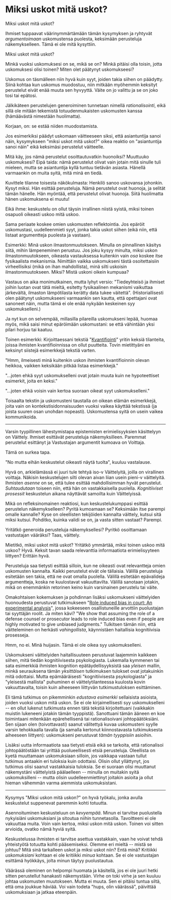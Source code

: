 # Miksi uskot mitä uskot?

Miksi uskot mitä uskot?

Ihmiset tuppaavat väärinymmärtämään tämän kysymyksen ja ryhtyvät *argumentoimaan* uskomustensa puolesta, keksimään perusteluja näkemykselleen. Tämä ei ole mitä kysyttiin.

Miksi uskot mitä uskot?

Minkä vuoksi uskomuksesi on se, mikä se on? Minkä pitäisi olla toisin, jotta uskomuksesi olisi toinen? Miten olet päätynyt uskomukseesi?

Uskomus on täsmälleen niin hyvä kuin syyt, joiden takia siihen on päädytty. Siinä kohtaa kun uskomus muodostuu, niin mitkään myöhemmin keksityt perustelut eivät enää muuta sen hyvyyttä. Väite on jo valittu ja se on joko tosi tai epätosi.

Jälkikäteen perustelujen generoiminen tunnetaan nimellä *rationalisointi*, eikä sillä ole mitään tekemistä totuudenmukaisten uskomusten kanssa (hämäävästä nimestään huolimatta).

Korjaan, on: se estää niiden muodostamista.

Jos esimerkiksi päädyt uskomaan väitteeseen siksi, että asiantuntija sanoi näin, kysymykseen "miksi uskot mitä uskot?" oikea reaktio on "asiantuntija sanoi näin" eikä keksimäsi perustelut väitteelle.

Mitä käy, jos nämä perustelut osoittautuvatkin huonoiksi? Muuttuuko uskomuksesi? Eipä taida: nämä perustelut olivat vain jotain mitä sinulle tuli mieleen, mutta se asiantuntija kyllä tuntuu tietävän asiasta. Hänellä varmaankin on muita syitä, mitä minä en tiedä.

Kuvittele tilanne toisesta näkökulmasta: Henkilö sanoo uskovansa johonkin. Kysyt miksi. Hän esittää perusteluja. Nämä perustelut ovat huonoja, ja selität tämän hänelle. Hän myöntää, että perustelut olivat huonoja. Siitä huolimatta hänen uskomuksena ei muutu!

Eikä ihme: keskustelu on ollut täysin irrallinen niistä syistä, miksi toinen osapuoli oikeasti uskoo mitä uskoo.

Sama periaate koskee omien uskomusten reflektointia. Jos epäröit uskomustasi, uudelleenmieti syyt, jonka takia uskot siihen (eikä niin, että listaat argumentteja puolesta ja vastaan).

Esimerkki: Minä uskon ilmastonmuutokseen. Minulla on pinnallinen käsitys siitä, mihin lämpeneminen perustuu. Jos joku kysyy minulta, miksi uskon ilmastonmuutokseen, oikeasta vastauksessa kuitenkin vain *osa* koskee itse fysikaalista mekanismia. Nimittäin vaikka uskomukseni tästä osoitettaisiin virheellisiksi (mikä on ihan mahdollista), minä silti uskoisin ilmastonmuutokseen. Miksi? Mistä uskoni oikein kumpuaa?

Vastaus on aika monimutkainen, mutta lyhyt versio: "Tiedeyhteisö ja ihmiset joihin luotan ovat tätä mieltä, esitetty fysikaalinen mekanismi vaikuttaa järkevältä, ilmaston lämpötilasta kerätty data tukee väitettä". (Historiallisesti olen päätynyt uskomukseeni varmaankin sen kautta, että opettajani ovat sanoneet näin, mutta tämä ei ole enää nykyään keskeinen syy uskomukselleni.)

Ja nyt kun on selvempää, millasilla pilareilla uskomukseni lepää, huomaa myös, mikä saisi minut epäröimään uskomustani: se että vähintään yksi pilari horjuu tai kaatuu.

Toinen esimerkki: Kirjoittaessani tekstiä "[Kvantifiointi](/epi/kvantifiointi)" yritin keksiä tilanteita, joissa ihmisten kvantifioinnissa on ollut puutteita. Tovin mietittyäni en keksinyt siistejä esimerkkejä tekstiä varten.

"Hmm, ilmeisesti minä kuitenkin uskon ihmisten kvantifioinnin olevan heikkoa, vaikken keksikään pitkää listaa esimerkkejä."

"...joten ehkä syyt uskomukselleni ovat jotain muuta kuin ne hypoteettiset esimerkit, joita en keksi."

"...joten ehkä voisin vain kertoa suoraan oikeat syyt uskomukselleni."

Toisaalta tekstin ja uskomusteni taustalla *on* oikean elämän esimerkkejä, joita vain on kontekstisidonnaisuuden vuoksi vaikea käyttää tekstissä (ja joista suuren osan unohdan nopeasti). Uskomustensa syitä on usein vaikea kommunikoida.

---

Varsin tyypillinen lähestymistapa epistemisten erimielisyyksien käsittelyyn on Väittely. Ihmiset esittävät perusteluja näkemyksilleen. Paremmat perustelut esittänyt ja Vastustajan argumentit kumoava on Voittaja.

Tämä on surkea tapa.

"No mutta eihän keskustelut oikeasti näytä tuolta", kuuluu vastalause.

Hyvä on, arkielämässä ei juuri tule tehtyä iso-v Väittelyitä, joilla on virallinen voittaja. Näkisin keskustelujen silti olevan aivan liian usein pieni-v väittelyitä. Ihmisten *asenne* on se, että tulee esittää mahdollisimman hyvät perustelut. *Suhtaudutaan* toiseen niin, että hän on vastakkaisella puolella. *Kognitiiviset prosessit* keskustelun aikana näyttävät samoilta kuin Väittelyissä.

Mikä on refleksinomainen reaktiosi, kun keskustelukumppasi esittää perustelun näkemykselleen? Pyritä kumoamaan se? Keksimään itse parempi omalle kannalle? Kyse on oleellisten tekijöiden kannalta väittely, kutsui sitä miksi kutsui. Pohditko, kuinka validi se on, ja vasta sitten vastaat? Parempi.

Yritätkö generoida perusteluja näkemyksellesi? Pyritkö osoittamaan vastustajan vääräksi? Taas, väittely.

Mietitkö, miksi uskot mitä uskot? Yritätkö ymmärtää, miksi toinen uskoo mitä uskoo? Hyvä. Keksit tavan saada relevanttia informaatiota erimielisyyteen liittyen? Erittäin hyvä.

Perusteluja saa tietysti esittää silloin, kun ne oikeasti ovat relevantteja omien uskomusten kannalta. Kaikki perustelut eivät ole tällaisia. Välillä perusteluja esitetään sen takia, että ne ovat omalla puolella. Välillä esitetään epävalideja argumentteja, koska ne kuulostavat vakuuttavilta. Välillä sanotaan jotakin, mikä on enemmänkin retorinen keino kuin varsinainen perustelu tai väite.

Omakohtaisen kokemuksen ja pohdinnan lisäksi uskomukseni väittelyiden huonoudesta perustuvat tutkimukseen "[Role induced bias in court: An experimental analysis](https://www.econstor.eu/bitstream/10419/57496/1/636807460.pdf)", jossa kokeeseen osallistuneille arvottiin puolustajan tai syyttäjän roolit. Ja miten kävi? "We show that assuming the role of a defense counsel or prosecutor leads to role induced bias even if people are highly motivated to give unbiased judgments." Tulkitsen tämän niin, että väitteleminen on herkästi *vahingollista*, käynnistäen haitallisia kognitiivisia prosesseja.

Hmm, no ei. Minä huijasin. Tämä ei ole oikea syy uskomukselleni.

Uskomukseni väittelyiden haitallisuuteen perustuvat laajemmin kaikkeen siihen, mitä tiedän kognitiivisesta psykologiasta. Lukemalla kymmenen tai sata esimerkkiä ihmisten kognition epätäydellisyyksistä saa *yleisen* mallin, minkä seurauksena tämän *yksittäisen* tutkimuksen tulokset ovat jotakuinkin mitä odottaisi. Mutta epämääräisesti "kognitiivisesta psykologiasta" ja "yleisestä mallista" puhuminen ei väittelytilanteessa kuulosta kovin vakuuttavalta, toisin kuin aiheeseen liittyvän tutkimustuloksen esittäminen.

Eli tämä tutkimus on pikemminkin *edustava esimerkki* sellaisista asioista, joiden vuoksi uskon mitä uskon. Se ei ole kirjaimellisesti syy uskomukselleni -- en ollut lukenut tutkimusta ennen tätä tekstiä kirjoitettuani (vaikkakin muistin lukeneeni jotakin tämän tyyppistä). Sanottuani tämän ääneen en koe toimintaani mitenkään epärehellisenä tai rationalisoivani johtopäätöksiäni. Sen sijaan olen (toivottavasti) saanut välitettyä kuvaa uskomusteni syylle varsin tehokkaalla tavalla (ja samalla kertonut kiinnostavasta tutkimuksesta aiheeseen liittyen): uskomukseni perustuvat *tämän tyyppisiin* asioihin.

Lisäksi uutta informaatiota saa tietysti etsiä eikä se tarkoita, että rationalisoi johtopäätöstään tai yrittää puolueellisesti etsiä perusteluja. Oleellista on kyetä muuttamaan uskomuksiaan silloin, jos vaikkapa vastaan tullut tutkimus antaakin eri tuloksia kuin odottaisi. Olisin ollut yllättynyt, jos tutkimus olisi saanut vastakkaisia tuloksia. Se ei suoraan olisi muuttanut näkemystäni väittelyistä päälaelleen -- minulla on muitakin syitä uskomuksilleni -- mutta olisin uudelleenmiettinyt joitakin asioita ja ollut hieman vähemmän varma aiemmista uskomuksistani.

---

Kysymys "Miksi uskon mitä uskon?" on hyvä työkalu, jonka avulla keskustelut suppenevat paremmin kohti totuutta.

Asennoituminen keskusteluun on *kevyempää*. Minun ei tarvitse puolustella nykyisiäni uskomuksiani ja sitoutua niihin tunnetasolla. Tavoitteeni ei ole vakuuttaa muita. Voin vain kertoa, miksi uskon mitä uskon. Toinen voi sitten arvioida, ovatko nämä hyviä syitä.

Keskustelussa ihmisten ei tarvitse asettua vastakkain, vaan he voivat tehdä yhteistyötä totuutta kohti pääsemiseksi. Olemme eri mieltä -- mistä se johtuu? Mitä sinä tarkalleen uskot ja miksi uskot niin? Entä minä? Kritiikki *uskomuksiani* kohtaan ei ole kritiikki *minua* kohtaan. Se ei ole vastustajan esittämä hyökkäys, jolta minun täytyy puolustautua.

Väärässä oleminen on helpompi huomata ja käsitellä, jos ei ole juuri hetki sitten perustellut hanakasti näkemystään. Virhe on toki virhe ja sen kuuluu johtaa uskomusten muutokseen. Mutta ei muuta. Sen ei pitäisi tuntua siltä, että oma joukkue häviää. Voi vain todeta "hups, olin väärässä", päivittää uskomuksiaan ja jatkaa eteenpäin.
